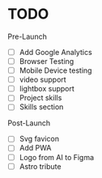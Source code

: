 # TODO

Pre-Launch

- [ ] Add Google Analytics
- [ ] Browser Testing
- [ ] Mobile Device testing
- [ ] video support
- [ ] lightbox support
- [ ] Project skills
- [ ] Skills section

Post-Launch

- [ ] Svg favicon
- [ ] Add PWA
- [ ] Logo from AI to Figma
- [ ] Astro tribute
